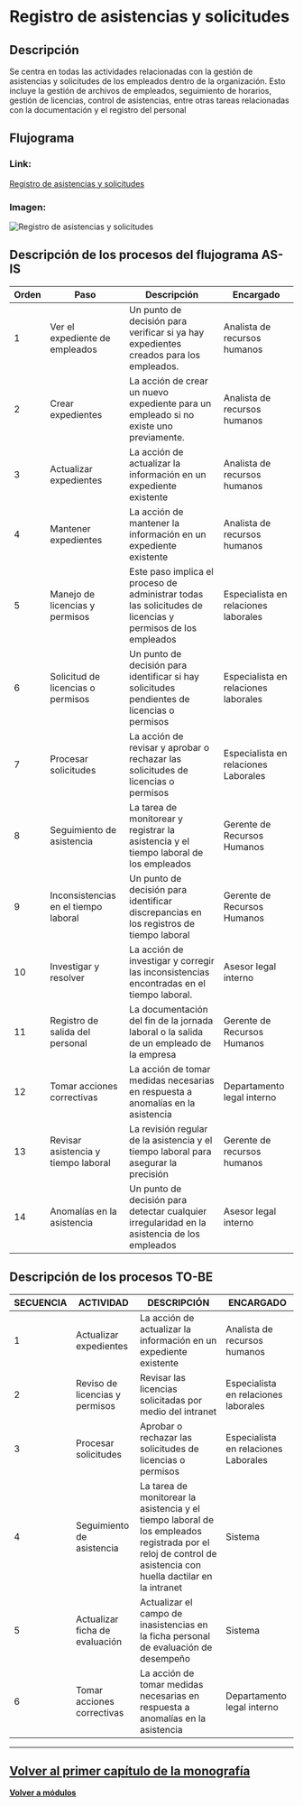# Registro de asistencias y solicitudes
## Descripción
Se centra en todas las actividades relacionadas con la gestión de asistencias y solicitudes de los empleados dentro de la organización. Esto incluye la gestión de archivos de empleados, seguimiento de horarios, gestión de licencias, control de asistencias, entre otras tareas relacionadas con la documentación y el registro del personal  
## Flujograma
### Link: 
[Registro de asistencias y solicitudes](https://lucid.app/lucidchart/d933f78a-25e9-44ef-8a27-9d6dddb523c0/edit?beaconFlowId=54375012260CBC41&invitationId=inv_ad1861d7-813c-41aa-a8d0-fbc7baf287ac&page=0_0#)
### Imagen:
![Registro de asistencias y solicitudes](Registro.png)
## Descripción de los procesos del flujograma AS-IS
| Orden | Paso                                 | Descripción                                                                                                | Encargado                            |
| ----- | ------------------------------------ | ---------------------------------------------------------------------------------------------------------- | ------------------------------------ |
| 1     | Ver el expediente de empleados       | Un punto de decisión para verificar si ya hay expedientes creados para los empleados.                      | Analista de recursos humanos         |
| 2     | Crear expedientes                    | La acción de crear un nuevo expediente para un empleado si no existe uno previamente.                      | Analista de recursos humanos         |
| 3     | Actualizar expedientes               | La acción de actualizar la información en un expediente existente                                          | Analista de recursos humanos         |
| 4     | Mantener expedientes                 | La acción de mantener la información en un expediente existente                                            | Analista de recursos humanos         |
| 5     | Manejo de licencias y permisos       | Este paso implica el proceso de administrar todas las solicitudes de licencias y permisos de los empleados | Especialista en relaciones laborales |
| 6     | Solicitud de licencias o permisos    | Un punto de decisión para identificar si hay solicitudes pendientes de licencias o permisos                | Especialista en relaciones laborales |
| 7     | Procesar solicitudes                 | La acción de revisar y aprobar o rechazar las solicitudes de licencias o permisos                          | Especialista en relaciones Laborales |
| 8     | Seguimiento de asistencia            | La tarea de monitorear y registrar la asistencia y el tiempo laboral de los empleados                      | Gerente de Recursos Humanos          |
| 9     | Inconsistencias en el tiempo laboral | Un punto de decisión para identificar discrepancias en los registros de tiempo laboral                     | Gerente de Recursos Humanos          |
| 10    | Investigar y resolver                | La acción de investigar y corregir las inconsistencias encontradas en el tiempo laboral.                   | Asesor legal interno                 |
| 11    | Registro de salida del personal      | La documentación del fin de la jornada laboral o la salida de un empleado de la empresa                    | Gerente de Recursos Humanos          |
| 12    | Tomar acciones correctivas           | La acción de tomar medidas necesarias en respuesta a anomalías en la asistencia                            | Departamento legal interno           |
| 13    | Revisar asistencia y tiempo laboral  | La revisión regular de la asistencia y el tiempo laboral para asegurar la precisión                        | Gerente de recursos humanos          |
| 14    | Anomalías en la asistencia           | Un punto de decisión para detectar cualquier irregularidad en la asistencia de los empleados               | Asesor legal interno                 |
## Descripción de los procesos TO-BE
| SECUENCIA | ACTIVIDAD                      | DESCRIPCIÓN                                                                                                                                                   | ENCARGADO                            |
| --------- | ------------------------------ | ------------------------------------------------------------------------------------------------------------------------------------------------------------- | ------------------------------------ |
| 1         | Actualizar expedientes         | La acción de actualizar la información en un expediente existente                                                                                             | Analista de recursos humanos         |
| 2         | Reviso de licencias y permisos | Revisar las licencias solicitadas por medio del intranet                                                                                                      | Especialista en relaciones laborales |
| 3         | Procesar solicitudes           | Aprobar o rechazar las solicitudes de licencias o permisos                                                                                                    | Especialista en relaciones Laborales |
| 4         | Seguimiento de asistencia      | La tarea de monitorear la asistencia y el tiempo laboral de los empleados registrada por el reloj de control de asistencia con huella dactilar en la intranet | Sistema                              |
| 5         | Actualizar ficha de evaluación | Actualizar el campo de inasistencias en la ficha personal de evaluación de desempeño                                                                          | Sistema                              |
| 6         | Tomar acciones correctivas     | La acción de tomar medidas necesarias en respuesta a anomalías en la asistencia                                                                               | Departamento legal interno           |
---
**[Volver al primer capítulo de la monografía](../../../Monografía/CAP1/1.md)**
---
**[Volver a módulos](../Modulos.md)**
